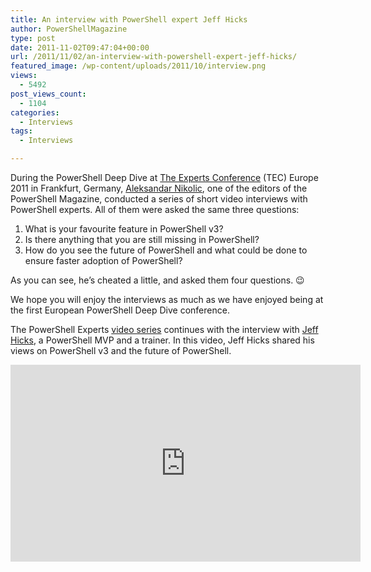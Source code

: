 ```yaml
---
title: An interview with PowerShell expert Jeff Hicks
author: PowerShellMagazine
type: post
date: 2011-11-02T09:47:04+00:00
url: /2011/11/02/an-interview-with-powershell-expert-jeff-hicks/
featured_image: /wp-content/uploads/2011/10/interview.png
views:
  - 5492
post_views_count:
  - 1104
categories:
  - Interviews
tags:
  - Interviews

---
```

During the PowerShell Deep Dive at [The Experts Conference][1] (TEC) Europe 2011 in Frankfurt, Germany, [Aleksandar Nikolic][2], one of the editors of the PowerShell Magazine, conducted a series of short video interviews with PowerShell experts. All of them were asked the same three questions:

  1. What is your favourite feature in PowerShell v3?
  2. Is there anything that you are still missing in PowerShell?
  3. How do you see the future of PowerShell and what could be done to ensure faster adoption of PowerShell?

As you can see, he&#8217;s cheated a little, and asked them four questions. 😉

We hope you will enjoy the interviews as much as we have enjoyed being at the first European PowerShell Deep Dive conference.

The PowerShell Experts [video series][3] continues with the interview with [Jeff Hicks][4], a PowerShell MVP and a trainer. In this video, Jeff Hicks shared his views on PowerShell v3 and the future of PowerShell.

<p align="center">
  <iframe src="http://www.youtube.com/embed/DGPuY6xpXFw?hd=1" frameborder="0" width="560" height="315"></iframe>
</p>

[1]: http://theexpertsconference.com/
[2]: http://powershellers.blogspot.com
[3]: http://104.131.21.239/category/columns/interviews/video/
[4]: http://www.jdhitsolutions.com